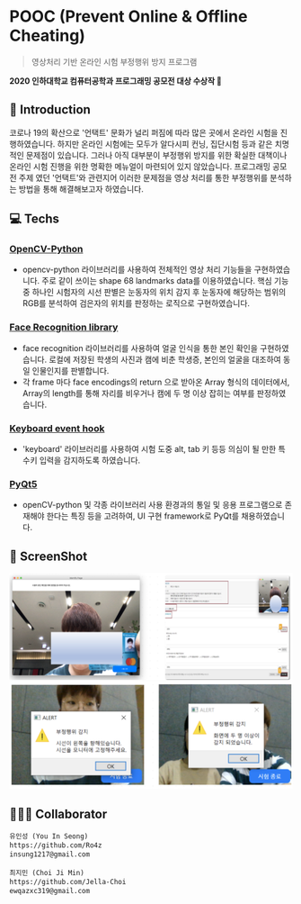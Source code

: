 # POOC (Prevent Online & Offline Cheating)
> 영상처리 기반 온라인 시험 부정행위 방지 프로그램

**2020 인하대학교 컴퓨터공학과 프로그래밍 공모전 대상 수상작 :1st_place_medal:**

## :open_book: Introduction
코로나 19의 확산으로 '언택트' 문화가 널리 퍼짐에 따라 많은 곳에서 온라인 시험을 진행하였습니다. 하지만 온라인 시험에는 모두가 알다시피 컨닝, 집단시험 등과 같은 치명적인 문제점이 있습니다. 그러나 아직 대부분이 부정행위 방지를 위한 확실한 대책이나 온라인 시험 진행을 위한 명확한 메뉴얼이 마련되어 있지 않았습니다.
프로그래밍 공모전 주제 였던 '언택트'와 관련지어 이러한 문제점을 영상 처리를 통한 부정행위를 분석하는 방법을 통해 해결해보고자 하였습니다.

## :computer: Techs

  ### [OpenCV-Python](https://github.com/skvark/opencv-python)
  - opencv-python 라이브러리를 사용하여 전체적인 영상 처리 기능들을 구현하였습니다. 주로 같이 쓰이는 shape 68 landmarks data를 이용하였습니다. 핵심 기능 중 하나인 시험자의 시선 판별은 눈동자의 위치 감지 후 눈동자에 해당하는 범위의 RGB를 분석하여 검은자의 위치를 판정하는 로직으로 구현하였습니다.

  ### [Face Recognition library](https://github.com/ageitgey/face_recognition)
  - face recognition 라이브러리를 사용하여 얼굴 인식을 통한 본인 확인을 구현하였습니다. 로컬에 저장된 학생의 사진과 캠에 비춘 학생증, 본인의 얼굴을 대조하여 동일 인물인지를 판별합니다. 
  - 각 frame 마다 face encodings의 return 으로 받아온 Array 형식의 데이터에서, Array의 length를 통해 자리를 비우거나 캠에 두 명 이상 잡히는 여부를 판정하였습니다.

  ### [Keyboard event hook](https://github.com/boppreh/keyboard)
  - 'keyboard' 라이브러리를 사용하여 시험 도중 alt, tab 키 등등 의심이 될 만한 특수키 입력을 감지하도록 하였습니다.

  ### [PyQt5](https://www.riverbankcomputing.com/software/pyqt/)
  - openCV-python 및 각종 라이브러리 사용 환경과의 통일 및 응용 프로그램으로 존재해야 한다는 특징 등을 고려하여, UI 구현 framework로 PyQt를 채용하였습니다.
  
## 📸 ScreenShot
<img src="./screenshot1.png">
<img src="./screenshot2.png">

## 🧑🏻‍💻 Collaborator
```
유인성 (You In Seong)
https://github.com/Ro4z
insung1217@gmail.com

최지민 (Choi Ji Min)
https://github.com/Jella-Choi
ewqazxc319@gmail.com
